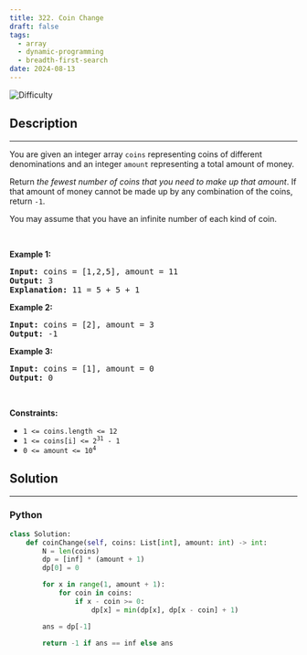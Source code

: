 ```yaml
---
title: 322. Coin Change
draft: false
tags: 
  - array
  - dynamic-programming
  - breadth-first-search
date: 2024-08-13
---
```


![Difficulty](https://img.shields.io/badge/Difficulty-Medium-blue.svg)

## Description

---
<p>You are given an integer array <code>coins</code> representing coins of different denominations and an integer <code>amount</code> representing a total amount of money.</p>

<p>Return <em>the fewest number of coins that you need to make up that amount</em>. If that amount of money cannot be made up by any combination of the coins, return <code>-1</code>.</p>

<p>You may assume that you have an infinite number of each kind of coin.</p>

<p>&nbsp;</p>
<p><strong class="example">Example 1:</strong></p>

<pre>
<strong>Input:</strong> coins = [1,2,5], amount = 11
<strong>Output:</strong> 3
<strong>Explanation:</strong> 11 = 5 + 5 + 1
</pre>

<p><strong class="example">Example 2:</strong></p>

<pre>
<strong>Input:</strong> coins = [2], amount = 3
<strong>Output:</strong> -1
</pre>

<p><strong class="example">Example 3:</strong></p>

<pre>
<strong>Input:</strong> coins = [1], amount = 0
<strong>Output:</strong> 0
</pre>

<p>&nbsp;</p>
<p><strong>Constraints:</strong></p>

<ul>
	<li><code>1 &lt;= coins.length &lt;= 12</code></li>
	<li><code>1 &lt;= coins[i] &lt;= 2<sup>31</sup> - 1</code></li>
	<li><code>0 &lt;= amount &lt;= 10<sup>4</sup></code></li>
</ul>


## Solution

---
### Python
``` py title='coin-change'
class Solution:
    def coinChange(self, coins: List[int], amount: int) -> int:
        N = len(coins)
        dp = [inf] * (amount + 1)
        dp[0] = 0

        for x in range(1, amount + 1):
            for coin in coins:
                if x - coin >= 0:
                    dp[x] = min(dp[x], dp[x - coin] + 1)

        ans = dp[-1]

        return -1 if ans == inf else ans

```

